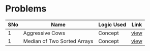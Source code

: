 # Problems

SNo | Name | Logic Used | Link |
----|------|------------|------|
1 | Aggressive Cows | Concept | [view](%236_Median_of_Two_Sorted_Arrays.cpp)
1 | Median of Two Sorted Arrays | Concept | [view](%239_Aggressive_Cows.cpp)